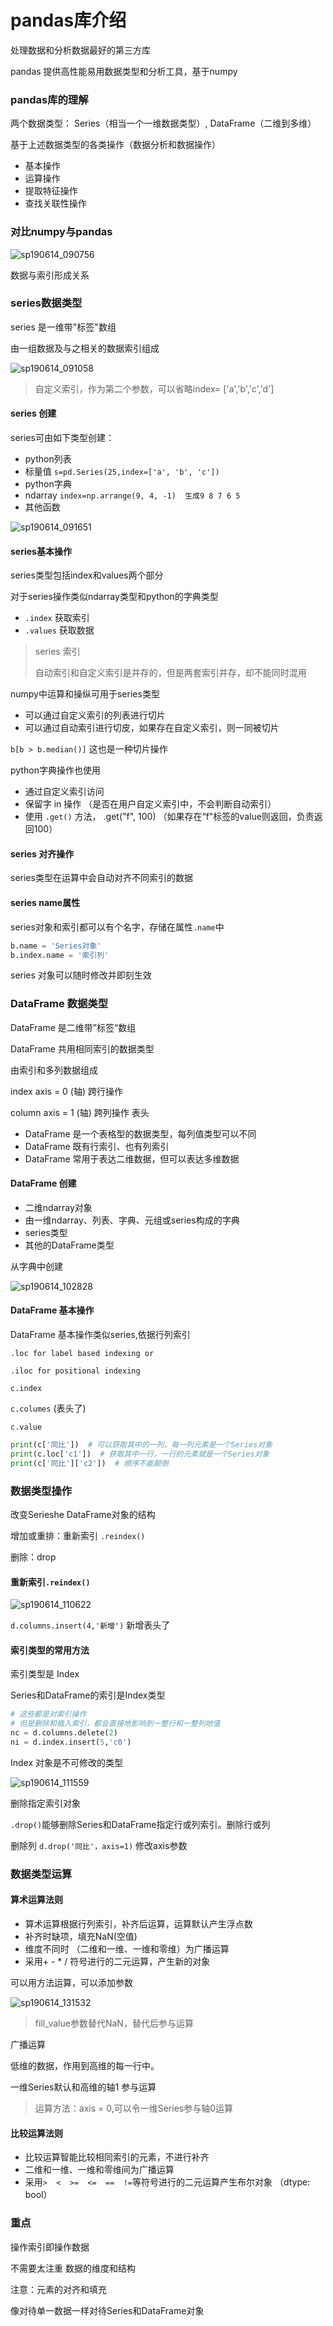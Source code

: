 # pandas库介绍

处理数据和分析数据最好的第三方库

pandas 提供高性能易用数据类型和分析工具，基于numpy



### pandas库的理解

两个数据类型： Series（相当一个一维数据类型）, DataFrame（二维到多维）

基于上述数据类型的各类操作（数据分析和数据操作）

- 基本操作
- 运算操作
- 提取特征操作
- 查找关联性操作



### 对比numpy与pandas

![sp190614_090756](.\images\sp190614_090756.png)

数据与索引形成关系



### series数据类型

series 是一维带"标签"数组

由一组数据及与之相关的数据索引组成

![sp190614_091058](.\images\sp190614_091058.png)

> 自定义索引，作为第二个参数，可以省略index= ['a','b','c','d']

#### series 创建

series可由如下类型创建：

- python列表
- 标量值   `s=pd.Series(25,index=['a', 'b', 'c'])`
- python字典
- ndarray  `index=np.arrange(9, 4, -1)  生成9 8 7 6 5`
- 其他函数

![sp190614_091651](.\images\sp190614_091651.png)



#### series基本操作

series类型包括index和values两个部分

对于series操作类似ndarray类型和python的字典类型

- `.index` 获取索引
- `.values` 获取数据

> series 索引
>
> 自动索引和自定义索引是并存的，但是两套索引并存，却不能同时混用



numpy中运算和操纵可用于series类型

- 可以通过自定义索引的列表进行切片
- 可以通过自动索引进行切皮，如果存在自定义索引，则一同被切片

`b[b > b.median()]` 这也是一种切片操作

python字典操作也使用

- 通过自定义索引访问
- 保留字 in 操作  （是否在用户自定义索引中，不会判断自动索引）
- 使用 `.get()` 方法， .get("f", 100)  （如果存在“f"标签的value则返回，负责返回100）

#### series 对齐操作

series类型在运算中会自动对齐不同索引的数据

#### series name属性

series对象和索引都可以有个名字，存储在属性`.name`中

```python
b.name = 'Series对象'
b.index.name = '索引列'
```



series 对象可以随时修改并即刻生效



### DataFrame 数据类型

DataFrame 是二维带”标签“数组

DataFrame 共用相同索引的数据类型

由索引和多列数据组成

index    axis = 0 (轴) 跨行操作

column  axis = 1 (轴) 跨列操作  表头

- DataFrame 是一个表格型的数据类型，每列值类型可以不同
- DataFrame 既有行索引、也有列索引
- DataFrame 常用于表达二维数据，但可以表达多维数据



 #### DataFrame 创建

- 二维ndarray对象
- 由一维ndarray、列表、字典、元组或series构成的字典
- series类型
- 其他的DataFrame类型



从字典中创建

![sp190614_102828](.\images\sp190614_102828.png)



#### DataFrame 基本操作

DataFrame 基本操作类似series,依据行列索引

`.loc for label based indexing or`

`.iloc for positional indexing`



`c.index`  

`c.columes`  (表头了)

`c.value`





```python
print(c['同比'])  # 可以获取其中的一列，每一列元素是一个Series对象
print(c.loc['c1'])  # 获取其中一行，一行的元素就是一个Series对象
print(c['同比']['c2'])  # 顺序不能颠倒
```



### 数据类型操作

改变Serieshe DataFrame对象的结构

增加或重排：重新索引  `.reindex()`

删除：drop

#### 重新索引`.reindex()`

![sp190614_110622](.\images\sp190614_110622.png)

`d.columns.insert(4,'新增')` 新增表头了



#### 索引类型的常用方法

 索引类型是 Index

Series和DataFrame的索引是Index类型

```python
# 这些都是对索引操作
# 但是删除和插入索引，都会直接地影响到一整行和一整列地值
nc = d.columns.delete(2)
ni = d.index.insert(5,'c0')
```



Index 对象是不可修改的类型

![sp190614_111559](.\images\sp190614_111559.png)

删除指定索引对象

`.drop()`能够删除Series和DataFrame指定行或列索引。删除行或列

删除列 `d.drop('同比'，axis=1)`  修改axis参数



### 数据类型运算

#### 算术运算法则

- 算术运算根据行列索引，补齐后运算，运算默认产生浮点数
- 补齐时缺项，填充NaN(空值)
- 维度不同时 （二维和一维、一维和零维）为广播运算
- 采用+ - * / 符号进行的二元运算，产生新的对象

可以用方法运算，可以添加参数

![sp190614_131532](.\images\sp190614_131532.png)

> fill_value参数替代NaN，替代后参与运算

广播运算

低维的数据，作用到高维的每一行中。

一维Series默认和高维的轴1 参与运算

> 运算方法：axis = 0,可以令一维Series参与轴0运算



#### 比较运算法则

- 比较运算智能比较相同索引的元素，不进行补齐
- 二维和一维、一维和零维间为广播运算
- 采用`>  <  >=  <=  ==  !=`等符号进行的二元运算产生布尔对象  （dtype: bool）



### 重点

操作索引即操作数据

不需要太注重 数据的维度和结构

注意：元素的对齐和填充 

像对待单一数据一样对待Series和DataFrame对象